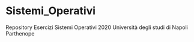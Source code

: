 # Sistemi_Operativi
Repository Esercizi Sistemi Operativi 2020 Università degli studi di Napoli Parthenope
